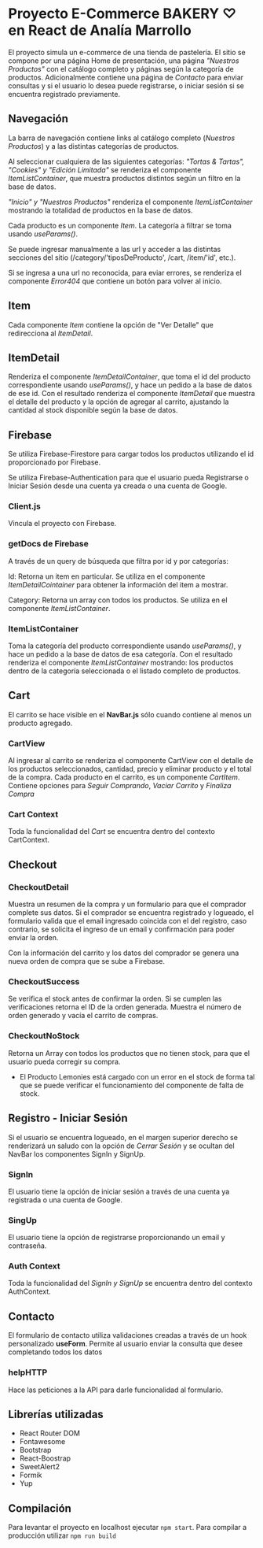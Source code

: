 # Proyecto E-Commerce BAKERY ♡ en React de Analía Marrollo

El proyecto simula un e-commerce de una tienda de pastelería. El sitio se compone por una página Home de presentación, una página *"Nuestros Productos"* con el catálogo completo y páginas  según la categoría de productos. Adicionalmente contiene una página de *Contacto* para enviar consultas y si el usuario lo desea puede registrarse, o iniciar sesión si se encuentra registrado previamente.

## Navegación
La barra de navegación contiene links al catálogo completo (*Nuestros Productos*) y a las distintas categorías de productos. 

Al seleccionar cualquiera de las siguientes categorías:  *"Tortas & Tartas", "Cookies" y "Edición Limitada"* se renderiza el componente *ItemListContainer*, que muestra productos distintos según un filtro en la base de datos. 

*"Inicio" y "Nuestros Productos"* renderiza el componente *ItemListContainer* mostrando la totalidad de productos en la base de datos.

Cada producto es un componente *Item*. La categoría a filtrar se toma usando *useParams()*.

Se puede ingresar manualmente a las url y acceder a las distintas secciones del sitio (/category/'tiposDeProducto', /cart, /item/'id', etc.). 

Si se ingresa a una url no reconocida, para eviar errores, se renderiza el componente *Error404* que contiene un botón para volver al inicio.

## Item 
Cada componente *Item* contiene la opción de "Ver Detalle" que redirecciona al *ItemDetail*. 

## ItemDetail
Renderiza el componente *ItemDetailContainer*, que toma el id del producto correspondiente usando *useParams()*, y hace un pedido a la base de datos de ese id. Con el resultado renderiza el componente *ItemDetail* que muestra el detalle del producto y la opción de agregar al carrito, ajustando la cantidad al stock disponible según la base de datos.

## Firebase

Se utiliza Firebase-Firestore para cargar todos los productos utilizando el id proporcionado por Firebase.

Se utiliza Firebase-Authentication para que el usuario pueda Registrarse o Iniciar Sesión desde una cuenta ya creada o una cuenta de Google.

### Client.js 
Vincula el proyecto con Firebase. 

### getDocs de Firebase
A través de un query de búsqueda que filtra por id y por categorías:

Id: Retorna un item en particular. Se utiliza en el componente *ItemDetailCointainer* para obtener la información del item a mostrar.

Category: Retorna un array con todos los productos. Se utiliza en el componente *ItemListContainer*. 

### ItemListContainer
Toma la categoría del producto correspondiente usando *useParams()*, y hace un pedido a la base de datos de esa categoría. 
Con el resultado renderiza el componente *ItemListContainer* mostrando: los productos dentro de la categoría seleccionada o el listado completo de productos.

## Cart
El carrito se hace visible en el **NavBar.js** sólo cuando contiene al menos un producto agregado.  
 
### CartView
Al ingresar al carrito se renderiza el componente CartView con el detalle de los productos seleccionados, cantidad, precio y eliminar producto y el total de la compra. Cada producto en el carrito, es un componente *CartItem*.
Contiene opciones para *Seguir Comprando*, *Vaciar Carrito* y *Finaliza Compra*

### Cart Context
Toda la funcionalidad del *Cart* se encuentra dentro del contexto CartContext. 

## Checkout

### CheckoutDetail
Muestra un resumen de la compra y un formulario para que el comprador complete sus datos. 
Si el comprador se encuentra registrado y logueado, el formulario valida que el email ingresado coincida con el del registro, caso contrario, se solicita el ingreso de un email y confirmación para poder enviar la orden.

Con la información del carrito y los datos del comprador se genera una nueva orden de compra que se sube a Firebase. 

### CheckoutSuccess
Se verifica el stock antes de confirmar la orden. Si se cumplen las verificaciones retorna el ID de la orden generada. Muestra el número de orden generado y vacía el carrito de compras. 

### CheckoutNoStock 
Retorna un Array con todos los productos que no tienen stock, para que el usuario pueda corregir su compra.

* El Producto Lemonies está cargado con un error en el stock de forma tal que se puede verificar el funcionamiento del componente de falta de stock.

## Registro - Iniciar Sesión
Si el usuario se encuentra logueado, en el margen superior derecho se renderizará un saludo con la opción de *Cerrar Sesión* y se ocultan del NavBar los componentes SignIn y SignUp.

### SignIn
El usuario tiene la opción de iniciar sesión a través de una cuenta ya registrada o una cuenta de Google. 

### SingUp
El usuario tiene la opción de registrarse proporcionando un email y contraseña. 

### Auth Context
Toda la funcionalidad del *SignIn y SignUp* se encuentra dentro del contexto AuthContext. 

## Contacto
El formulario de contacto utiliza validaciones creadas a través de un hook personalizado **useForm**. Permite al usuario enviar la consulta que desee completando todos los datos

### helpHTTP 
Hace las peticiones a la API para darle funcionalidad al formulario.


## Librerías utilizadas
* React Router DOM
* Fontawesome
* Bootstrap
* React-Boostrap
* SweetAlert2
* Formik 
* Yup

## Compilación
Para levantar el proyecto en localhost ejecutar `npm start`. 
Para compilar a producción utilizar `npm run build`


